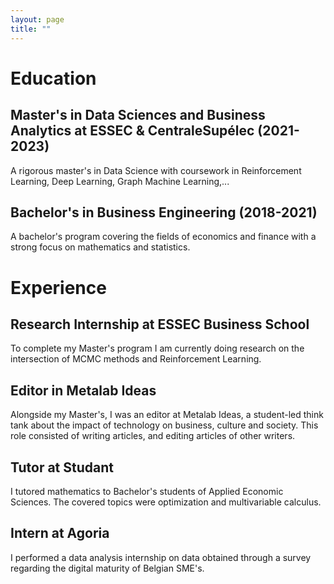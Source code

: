```yaml
---
layout: page
title: ""
---
```


# Education

## Master's in Data Sciences and Business Analytics at ESSEC & CentraleSupélec (2021-2023)

A rigorous master's in Data Science with coursework in Reinforcement Learning, Deep Learning, Graph Machine Learning,...

## Bachelor's in Business Engineering (2018-2021)

A bachelor's program covering the fields of economics and finance with a strong focus on mathematics and statistics. 

# Experience

## Research Internship at ESSEC Business School

To complete my Master's program I am currently doing research on the intersection of MCMC methods and Reinforcement Learning. 

## Editor in Metalab Ideas

Alongside my Master's, I was an editor at Metalab Ideas, a student-led think tank about the impact of technology on business, culture and society. This role consisted of writing articles, and editing articles of other writers. 

## Tutor at Studant

I tutored mathematics to Bachelor's students of Applied Economic Sciences. The covered topics were optimization and multivariable calculus. 

## Intern at Agoria

I performed a data analysis internship on data obtained through a survey regarding the digital maturity of Belgian SME's. 
